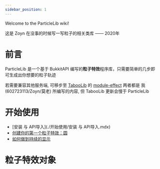 ```yaml
---
sidebar_position: 1
---
```

Welcome to the ParticleLib wiki!

这是 Zoyn 在没事的时候写一写粒子的相关类库 —— 2020年

# 前言
ParticleLib 是一个基于 BukkitAPI 编写的**粒子特效**程序库，只需要简单的几步即可生成出你想要的粒子轨迹

若需要兼容其他服务端, 可移步至 [TabooLib](https://github.com/TabooLib/taboolib) 的 [module-effect](https://github.com/TabooLib/taboolib/tree/master/module/module-effect) 两者都是 我(602723113/Zoyn/莫老) 所编写的内容, 但 TabooLib 更新会慢于 ParticleLib

# 开始使用
- [安装 与 API导入](./开始使用/安装 与 API导入.mdx)
- [创建你的第一个粒子特效：圆](./开始使用/创建你的第一个粒子特效：圆.mdx)
- [如何做到持续的显示](./开始使用/如何做到持续的显示.mdx)

# 粒子特效对象

